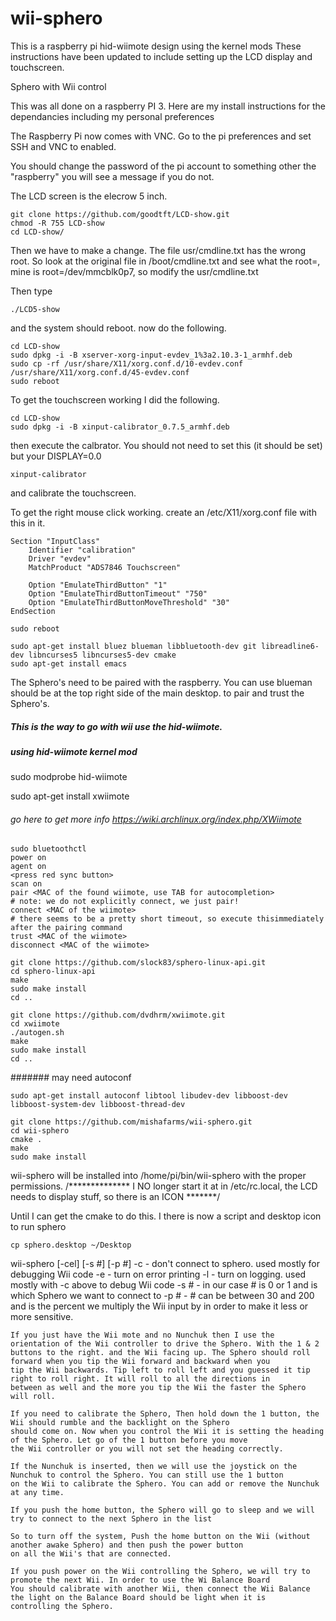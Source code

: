 # wii-sphero
This is a raspberry pi hid-wiimote design using the kernel mods
These instructions have been updated to include setting up the LCD display and touchscreen.

Sphero with Wii control

This was all done on a raspberry PI 3. Here are my install instructions for the dependancies including my personal preferences

The Raspberry Pi now comes with VNC. Go to the pi preferences and set SSH and VNC to enabled.

You should change the password of the pi account to something other the "raspberry" you will see a message if you do not.

The LCD screen is the elecrow 5 inch.
```
git clone https://github.com/goodtft/LCD-show.git
chmod -R 755 LCD-show
cd LCD-show/
```

Then we have to make a change. The file usr/cmdline.txt has the wrong root. So look at the original file in /boot/cmdline.txt
and see what the root=, mine is root=/dev/mmcblk0p7, so modify the usr/cmdline.txt

Then type
```
./LCD5-show
```
and the system should reboot.
now do the following.

```
cd LCD-show
sudo dpkg -i -B xserver-xorg-input-evdev_1%3a2.10.3-1_armhf.deb
sudo cp -rf /usr/share/X11/xorg.conf.d/10-evdev.conf /usr/share/X11/xorg.conf.d/45-evdev.conf
sudo reboot
```

To get the touchscreen working I did the following.

```
cd LCD-show
sudo dpkg -i -B xinput-calibrator_0.7.5_armhf.deb
```
then execute the calbrator. You should not need to set this (it should be set) but your DISPLAY=0.0

```
xinput-calibrator
```
and calibrate the touchscreen.

To get the right mouse click working. create an /etc/X11/xorg.conf file with this in it.

```
Section "InputClass"
	Identifier "calibration"
	Driver "evdev"
	MatchProduct "ADS7846 Touchscreen"

	Option "EmulateThirdButton" "1"
	Option "EmulateThirdButtonTimeout" "750"
	Option "EmulateThirdButtonMoveThreshold" "30"
EndSection
```
```
sudo reboot
 
sudo apt-get install bluez blueman libbluetooth-dev git libreadline6-dev libncurses5 libncurses5-dev cmake
sudo apt-get install emacs
```

The Sphero's need to be paired with the raspberry. You can use blueman should be at the top right
side of the main desktop. to pair and trust the Sphero's. 

##### This is the way to  go with wii use the hid-wiimote.

##### using hid-wiimote kernel mod

sudo modprobe hid-wiimote

sudo apt-get install xwiimote

###### go here to get more info https://wiki.archlinux.org/index.php/XWiimote

```
sudo bluetoothctl
power on
agent on
<press red sync button>
scan on
pair <MAC of the found wiimote, use TAB for autocompletion>           # note: we do not explicitly connect, we just pair!
connect <MAC of the wiimote>                                          # there seems to be a pretty short timeout, so execute thisimmediately after the pairing command
trust <MAC of the wiimote>
disconnect <MAC of the wiimote>
```

```
git clone https://github.com/slock83/sphero-linux-api.git
cd sphero-linux-api
make
sudo make install
cd ..

git clone https://github.com/dvdhrm/xwiimote.git
cd xwiimote
./autogen.sh
make
sudo make install
cd ..
```
####### may need autoconf
```
sudo apt-get install autoconf libtool libudev-dev libboost-dev libboost-system-dev libboost-thread-dev
```

```
git clone https://github.com/mishafarms/wii-sphero.git
cd wii-sphero
cmake .
make
sudo make install
```

wii-sphero will be installed into /home/pi/bin/wii-sphero with the proper permissions.
/************** I NO longer start it at in /etc/rc.local, the LCD needs to display stuff, so there is an ICON *******/

Until I can get the cmake to do this. I there is now a script and desktop icon to run sphero
```
cp sphero.desktop ~/Desktop
```

wii-sphero [-cel] [-s #] [-p #]
-c - don't connect to sphero. used mostly for debugging Wii code
-e - turn on error printing
-l - turn on logging. used mostly with -c above to debug Wii code
-s # - in our case # is 0 or 1 and is which Sphero we want to connect to
-p # - # can be between 30 and 200 and is the percent we multiply the Wii input by in order to make it less or more
      sensitive.
````
If you just have the Wii mote and no Nunchuk then I use the orientation of the Wii controller to drive the Sphero. With the 1 & 2 
buttons to the right. and the Wii facing up. The Sphero should roll forward when you tip the Wii forward and backward when you
tip the Wii backwards. Tip left to roll left and you guessed it tip right to roll right. It will roll to all the directions in
between as well and the more you tip the Wii the faster the Sphero will roll.

If you need to calibrate the Sphero, Then hold down the 1 button, the Wii should rumble and the backlight on the Sphero
should come on. Now when you control the Wii it is setting the heading of the Sphero. Let go of the 1 button before you move
the Wii controller or you will not set the heading correctly.

If the Nunchuk is inserted, then we will use the joystick on the Nunchuk to control the Sphero. You can still use the 1 button
on the Wii to calibrate the Sphero. You can add or remove the Nunchuk at any time.

If you push the home button, the Sphero will go to sleep and we will try to connect to the next Sphero in the list

So to turn off the system, Push the home button on the Wii (without another awake Sphero) and then push the power button
on all the Wii's that are connected. 

If you push power on the Wii controlling the Sphero, we will try to promote the next Wii. In order to use the Wi Balance Board
You should calibrate with another Wii, then connect the Wii Balance the light on the Balance Board should be light when it is
controlling the Sphero.
